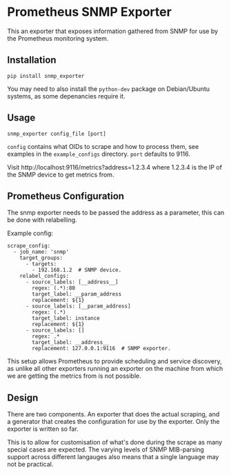 # Prometheus SNMP Exporter

This an exporter that exposes information gathered from SNMP
for use by the Prometheus monitoring system.

## Installation

```
pip install snmp_exporter
```

You may need to also install the `python-dev` package on Debian/Ubuntu systems,
as some depenancies require it.

## Usage

```
snmp_exporter config_file [port]
```

`config` contains what OIDs to scrape and how to process them, see examples
in the `example_configs` directory. `port` defaults to 9116.

Visit http://localhost:9116/metrics?address=1.2.3.4 where 1.2.3.4 is the IP of the
SNMP device to get metrics from.

## Prometheus Configuration

The snmp exporter needs to be passed the address as a parameter, this can be
done with relabelling.

Example config:
```
scrape_config:
  - job_name: 'snmp'
    target_groups:
      - targets:
        - 192.168.1.2  # SNMP device.
    relabel_configs:
      - source_labels: [__address__]
        regex: (.*):80
        target_label: __param_address
        replacement: ${1}
      - source_labels: [__param_address]
        regex: (.*)
        target_label: instance
        replacement: ${1}
      - source_labels: []
        regex: .*
        target_label: __address__
        replacement: 127.0.0.1:9116  # SNMP exporter.
```

This setup allows Prometheus to provide scheduling and service discovery, as
unlike all other exporters running an exporter on the machine from which we are
getting the metrics from is not possible.

## Design

There are two components. An exporter that does the actual scraping,
and a generator that creates the configuration for use by the exporter.
Only the exporter is written so far.

This is to allow for customisation of what's done during the scrape as many
special cases are expected.  The varying levels of SNMP MIB-parsing support
across different langauges also means that a single language may not be
practical.
